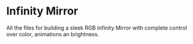 # Infinity Mirror
All the files for building a sleek RGB infinity Mirror with complete control over color, animations an brightness.

